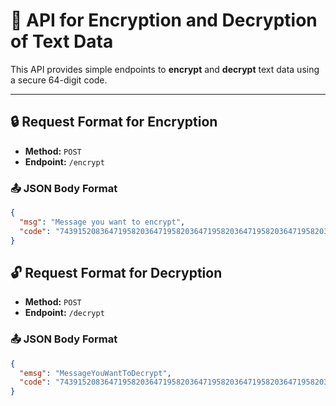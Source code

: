 # 🔐 API for Encryption and Decryption of Text Data

This API provides simple endpoints to **encrypt** and **decrypt** text data using a secure 64-digit code.

---

## 🔒 Request Format for Encryption

- **Method:** `POST`  
- **Endpoint:** `/encrypt`

### 📤 JSON Body Format

```json
{
  "msg": "Message you want to encrypt",
  "code": "7439152083647195820364719582036471958203647195820364719582036471958"
} 
```

## 🔓 Request Format for Decryption

- **Method:** `POST`  
- **Endpoint:** `/decrypt`

### 📤 JSON Body Format

```json
{
  "emsg": "MessageYouWantToDecrypt",
  "code": "7439152083647195820364719582036471958203647195820364719582036471958"
}
```
